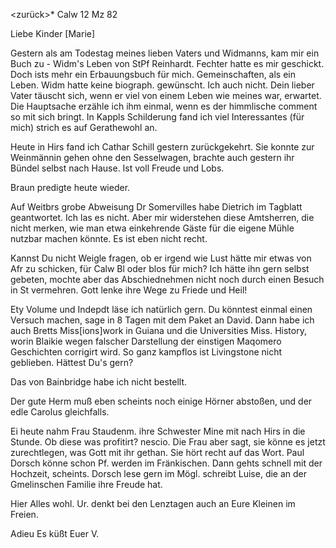 <zurück>* Calw 12 Mz 82

Liebe Kinder [Marie]

Gestern als am Todestag meines lieben Vaters und Widmanns, kam mir ein Buch zu - Widm's Leben von StPf Reinhardt. Fechter hatte es mir geschickt. Doch ists mehr ein Erbauungsbuch für mich. Gemeinschaften, als ein Leben. Widm hatte keine biograph. gewünscht. Ich auch nicht. Dein lieber Vater täuscht sich, wenn er viel von einem Leben wie meines war, erwartet. Die Hauptsache erzähle ich ihm einmal, wenn es der himmlische comment so mit sich bringt. 
In Kappls Schilderung fand ich viel Interessantes (für mich) strich es auf Gerathewohl an.

Heute in Hirs fand ich Cathar Schill gestern zurückgekehrt. Sie konnte zur Weinmännin gehen ohne den Sesselwagen, brachte auch gestern ihr Bündel selbst nach Hause. Ist voll Freude und Lobs.

Braun predigte heute wieder.

Auf Weitbrs grobe Abweisung Dr Somervilles habe Dietrich im Tagblatt geantwortet. Ich las es nicht. Aber mir widerstehen diese Amtsherren, die nicht merken, wie man etwa einkehrende Gäste für die eigene Mühle nutzbar machen könnte. Es ist eben nicht recht.

Kannst Du nicht Weigle fragen, ob er irgend wie Lust hätte mir etwas von Afr zu schicken, für Calw Bl oder blos für mich? Ich hätte ihn gern selbst gebeten, mochte aber das Abschiednehmen nicht noch durch einen Besuch in St vermehren. Gott lenke ihre Wege zu Friede und Heil!

Ety Volume und Indepdt läse ich natürlich gern. Du könntest einmal einen Versuch machen, sage in 8 Tagen mit dem Paket an David. Dann habe ich auch Bretts Miss[ions]work in Guiana und die Universities Miss. History, worin Blaikie wegen falscher Darstellung der einstigen Maqomero Geschichten corrigirt wird. So ganz kampflos ist Livingstone nicht geblieben. Hättest Du's gern?

Das von Bainbridge habe ich nicht bestellt.

Der gute Herm muß eben scheints noch einige Hörner abstoßen, und der edle Carolus gleichfalls.

Ei heute nahm Frau Staudenm. ihre Schwester Mine mit nach Hirs in die Stunde. Ob diese was profitirt? nescio. Die Frau aber sagt, sie könne es jetzt zurechtlegen, was Gott mit ihr gethan. Sie hört recht auf das Wort. 
Paul Dorsch könne schon Pf. werden im Fränkischen. Dann gehts schnell mit der Hochzeit, scheints. Dorsch lese gern im Mögl. schreibt Luise, die an der Gmelinschen Familie ihre Freude hat.

Hier Alles wohl. Ur. denkt bei den Lenztagen auch an Eure Kleinen im Freien.

 Adieu Es küßt Euer V.
